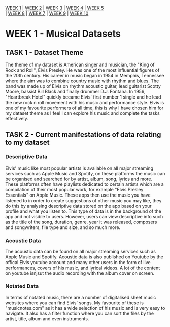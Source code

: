 [WEEK 1](https://tieghanmcmullan.github.io/MCA-2020) 
| [WEEK 2](https://tieghanmcmullan.github.io/MCA-2020/answers/week02/week02.html) 
| [WEEK 3](https://tieghanmcmullan.github.io/MCA-2020/answers/week03/week03.html) 
| [WEEK 4](https://tieghanmcmullan.github.io/MCA-2020/answers/week04/week04.html) 
| [WEEK 5](https://tieghanmcmullan.github.io/MCA-2020/answers/week05/week05.html)  
| [WEEK 8](https://tieghanmcmullan.github.io/MCA-2020/answers/week07/week07.html) 
| [WEEK 7](https://tieghanmcmullan.github.io/MCA-2020/answers/week08/week08.html)
| [WEEK 9](https://tieghanmcmullan.github.io/MCA-2020/answers/week09/week09.html) 
| [WEEK 10](https://katja-andric.github.io/MCA-2019/LabTasks/week-10/week10.html)


# WEEK 1 - Musical Datasets

## TASK 1 - Dataset Theme

The theme of my dataset is American singer and musician, the "King of Rock and Roll", Elvis Presley.
He was one of the most influential figures of the 20th century. His career in music began in 1954 in Memphis, 
Tennessee where the aim was to combine country music with rhythm and blues. The band was made up of Elvis on rhythm acoustic guitar, 
lead guitarist Scotty Moore, bassist Bill Black and finally drummer D.J. Fontana. In 1956, "Heartbreak Hotel" quickly became Elvis' 
first number 1 single and he lead the new rock n roll movement with his music and performance style. Elvis is one of my favourite performers of all time, 
this is why I have chosen him for my dataset theme as I feel I can explore his music and complete the tasks effectively. 

## TASK 2 - Current manifestations of data relating to my dataset

### Descriptive Data
Elvis' music like most popular artists is available on all major streaming services such as Apple Music and Spotify, 
on these platforms the music can be organised and searched for by artist, album, song, lyrics and more. 
These platforms often have playlists dedicated to certain artists which are a compilation of their most popular work, 
for example "Elvis Presley Essentials" on Apple Music. These apps then use the music you have listened to in order to create suggestions of other music you may like, 
they do this by analysing descriptive data stored on the app based on your profile and what you listen to. This type of data is in the background of the app and not 
visible to users. However, users can view descriptive info such as the title of the song, duration, genre, year it was released, composers and songwriters, file type and size, 
and so much more. 

### Acoustic Data
The acoustic data can be found on all major streaming services such as Apple Music and Spotify. Acoustic data is also published on Youtube 
by the offical Elvis youtube account and many other users in the form of live performances, covers of his music, and lyrical videos. 
A lot of the content on youtube isnjsut the audio recording with the album cover on screen. 

### Notated Data
In terms of notated music, there are a number of digitalised sheet music websites where you can find Elvis' songs. 
My favourite of these is "musicnotes.com" as it has a wide selection of his music and is very easy to navigate. 
It also has a filter function where you can sort the files by the artist, title, album and even instruments. 

